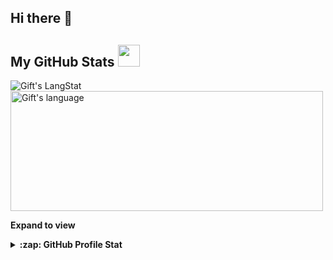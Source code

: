 ## Hi there 👋
<!-- [![Rituraj GitHub stats](https://github-readme-stats.vercel.app/api?username=rituraj17&show=reviews,discussions_started,discussions_answered,prs_merged,prs_merged_percentage&theme=radical&rank_icon=github)](https://github.com/rituraj17/github-readme-stats)

<!-- GitHub section -->

##  My GitHub Stats <img src = "https://i.pinimg.com/originals/65/c4/f4/65c4f452571be1261e9c623f7da488ac.gif" width = 35px> 

<div>
 <img align="center" src="https://github-readme-streak-stats.herokuapp.com/?user=rituraj17" alt="Gift's LangStat" />
<img align="center" src="https://github-readme-stats.vercel.app/api/top-langs?username=rituraj17&langs_count=10&show_icons=true&locale=en&layout=compact&theme=light" alt="Gift's language" height="192px"  width="500px"/>
</div>

**Expand to view**
<details>
<summary><b>:zap: GitHub Profile Stat</b></summary>
<img src="https://github-readme-stats.anuraghazra1.vercel.app/api?username=rituraj17&show_icons=true" />
</details>
<!-- <details> -->
<!-- <summary><b>⚡ Recent GitHub Activity</b></summary>
<br/>
 <a href="https://github.com/rituraj17/"><img alt="Gift' Activity Graph" src="https://activity-graph.herokuapp.com/graph?username=rituraj17&custom_title=Gift's%20Contribution%20Graph&theme=react-dark" /></a>
<br/>
</details> -->

<!-- GitHub section: END -->

<!--
**rituraj17/rituraj17** is a ✨ _special_ ✨ repository because its `README.md` (this file) appears on your GitHub profile.

Here are some ideas to get you started:

- 🔭 I’m currently working on ...
- 🌱 I’m currently learning ...
- 👯 I’m looking to collaborate on ...
- 🤔 I’m looking for help with ...
- 💬 Ask me about ...
- 📫 How to reach me: ...
- 😄 Pronouns: ...
- ⚡ Fun fact: ...
-->
